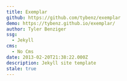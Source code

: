 ```yaml
---
title: Exemplar
github: https://github.com/tybenz/exemplar
demo: https://tybenz.github.io/exemplar/
author: Tyler Benziger
ssg:
  - Jekyll
cms:
  - No Cms
date: 2013-02-20T21:38:22.000Z
description: Jekyll site template
stale: true
---
```

